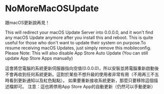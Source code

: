 # NoMoreMacOSUpdate
跟macOS更新說再見！

This will redirect your macOS Update Server into 0.0.0.0, and it won't find any macOS Update anymore after you install this and reboot.  This is quite useful for those who don't want to update their system on purpose.To resume receiving macOS Updates, just simply remove this mobileconfig.
Please Note: This will also disable App Store Auto Update (You can still update App Store Apps manually)

這會將您電腦的系統更新伺服器指向空值(0.0.0.0)，所以安裝並將電腦重新啟動後不會再收到任何系統更新。這對於某些不想升級的使用者非常有用（不用再三不五時看到更新通知以及紅色點點）。
如果要重新接收系統更新，那麼只要移除這個描述檔即可。
注意：這也將停用App Store App的自動更新（仍然可以手動更新）
